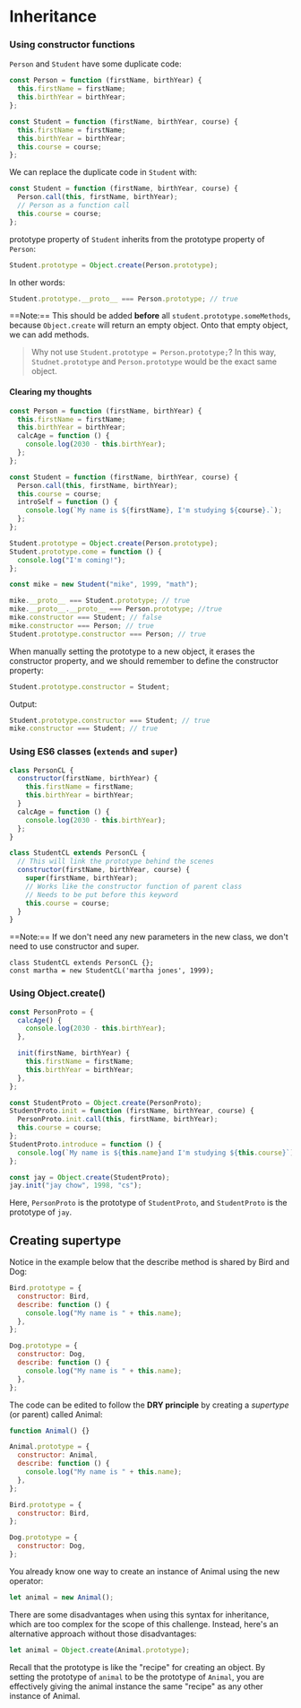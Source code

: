 # Inheritance

### Using constructor functions

`Person` and `Student` have some duplicate code:

```javascript
const Person = function (firstName, birthYear) {
  this.firstName = firstName;
  this.birthYear = birthYear;
};

const Student = function (firstName, birthYear, course) {
  this.firstName = firstName;
  this.birthYear = birthYear;
  this.course = course;
};
```

We can replace the duplicate code in `Student` with:

```javascript
const Student = function (firstName, birthYear, course) {
  Person.call(this, firstName, birthYear);
  // Person as a function call
  this.course = course;
};
```

prototype property of `Student` inherits from the prototype property of `Person`:

```javascript
Student.prototype = Object.create(Person.prototype);
```

In other words:

```javascript
Student.prototype.__proto__ === Person.prototype; // true
```

==Note:== This should be added **before** all `student.prototype.someMethods`, because `Object.create` will return an empty object. Onto that empty object, we can add methods.

> Why not use `Student.prototype = Person.prototype;`?
> In this way, `Studnet.prototype` and `Person.prototype` would be the exact same object.

#### Clearing my thoughts

```javascript
const Person = function (firstName, birthYear) {
  this.firstName = firstName;
  this.birthYear = birthYear;
  calcAge = function () {
    console.log(2030 - this.birthYear);
  };
};

const Student = function (firstName, birthYear, course) {
  Person.call(this, firstName, birthYear);
  this.course = course;
  introSelf = function () {
    console.log(`My name is ${firstName}, I'm studying ${course}.`);
  };
};

Student.prototype = Object.create(Person.prototype);
Student.prototype.come = function () {
  console.log("I'm coming!");
};

const mike = new Student("mike", 1999, "math");
```

```javascript
mike.__proto__ === Student.prototype; // true
mike.__proto__.__proto__ === Person.prototype; //true
mike.constructor === Student; // false
mike.constructor === Person; // true
Student.prototype.constructor === Person; // true
```

When manually setting the prototype to a new object, it erases the constructor property, and we should remember to define the constructor property:

```javascript
Student.prototype.constructor = Student;
```

Output:

```javascript
Student.prototype.constructor === Student; // true
mike.constructor === Student; // true
```

### Using ES6 classes (`extends` and `super`)

```javascript
class PersonCL {
  constructor(firstName, birthYear) {
    this.firstName = firstName;
    this.birthYear = birthYear;
  }
  calcAge = function () {
    console.log(2030 - this.birthYear);
  };
}

class StudentCL extends PersonCL {
  // This will link the prototype behind the scenes
  constructor(firstName, birthYear, course) {
    super(firstName, birthYear);
    // Works like the constructor function of parent class
    // Needs to be put before this keyword
    this.course = course;
  }
}
```

==Note:== If we don't need any new parameters in the new class, we don't need to use constructor and super.

```
class StudentCL extends PersonCL {};
const martha = new StudentCL('martha jones', 1999);
```

### Using Object.create()

```javascript
const PersonProto = {
  calcAge() {
    console.log(2030 - this.birthYear);
  },

  init(firstName, birthYear) {
    this.firstName = firstName;
    this.birthYear = birthYear;
  },
};

const StudentProto = Object.create(PersonProto);
StudentProto.init = function (firstName, birthYear, course) {
  PersonProto.init.call(this, firstName, birthYear);
  this.course = course;
};
StudentProto.introduce = function () {
  console.log(`My name is ${this.name}and I'm studying ${this.course}`);
};

const jay = Object.create(StudentProto);
jay.init("jay chow", 1998, "cs");
```

Here, `PersonProto` is the prototype of `StudentProto`, and `StudentProto` is the prototype of `jay`.

## Creating supertype

Notice in the example below that the describe method is shared by Bird and Dog:

```javascript
Bird.prototype = {
  constructor: Bird,
  describe: function () {
    console.log("My name is " + this.name);
  },
};

Dog.prototype = {
  constructor: Dog,
  describe: function () {
    console.log("My name is " + this.name);
  },
};
```

The code can be edited to follow the **DRY principle** by creating a _supertype_ (or parent) called Animal:

```javascript
function Animal() {}

Animal.prototype = {
  constructor: Animal,
  describe: function () {
    console.log("My name is " + this.name);
  },
};

Bird.prototype = {
  constructor: Bird,
};

Dog.prototype = {
  constructor: Dog,
};
```

You already know one way to create an instance of Animal using the new operator:

```javascript
let animal = new Animal();
```

There are some disadvantages when using this syntax for inheritance, which are too complex for the scope of this challenge. Instead, here's an alternative approach without those disadvantages:

```javascript
let animal = Object.create(Animal.prototype);
```

Recall that the prototype is like the "recipe" for creating an object. By setting the prototype of `animal` to be the prototype of `Animal`, you are effectively giving the animal instance the same "recipe" as any other instance of Animal.
